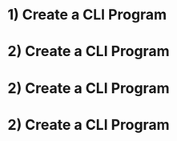 # 1) Create a CLI Program

# 2) Create a CLI Program

# 2) Create a CLI Program

# 2) Create a CLI Program










